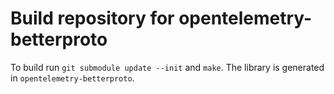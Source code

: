 # Build repository for opentelemetry-betterproto

To build run `git submodule update --init` and `make`. The library is generated in `opentelemetry-betterproto`.